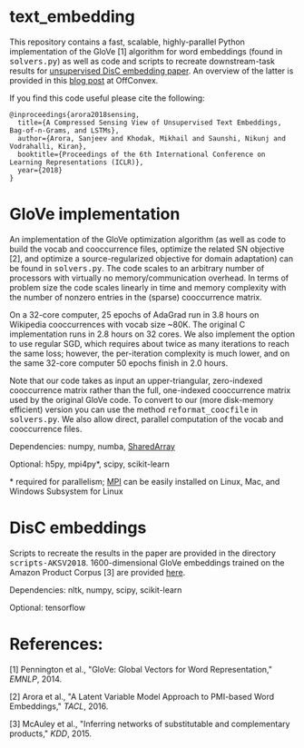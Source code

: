 # text_embedding

This repository contains a fast, scalable, highly-parallel Python implementation of the GloVe [1] algorithm for word embeddings (found in <tt>solvers.py</tt>) as well as code and scripts to recreate downstream-task results for [unsupervised DisC embedding paper](https://openreview.net/forum?id=B1e5ef-C-&noteId=B1e5ef-C-).
An overview of the latter is provided in this [blog post](http://www.offconvex.org/2018/06/25/textembeddings/) at OffConvex.

If you find this code useful please cite the following:
  
    @inproceedings{arora2018sensing,
      title={A Compressed Sensing View of Unsupervised Text Embeddings, Bag-of-n-Grams, and LSTMs},
      author={Arora, Sanjeev and Khodak, Mikhail and Saunshi, Nikunj and Vodrahalli, Kiran},
      booktitle={Proceedings of the 6th International Conference on Learning Representations (ICLR)},
      year={2018}
    }
    
# GloVe implementation

An implementation of the GloVe optimization algorithm (as well as code to build the vocab and cooccurrence files, optimize the related SN objective [2], and optimize a source-regularized objective for domain adaptation) can be found in <tt>solvers.py</tt>. The code scales to an arbitrary number of processors with virtually no memory/communication overhead. In terms of problem size the code scales linearly in time and memory complexity with the number of nonzero entries in the (sparse) cooccurrence matrix. 

On a 32-core computer, 25 epochs of AdaGrad run in 3.8 hours on Wikipedia cooccurrences with vocab size ~80K. The original C implementation runs in 2.8 hours on 32 cores. We also implement the option to use regular SGD, which requires about twice as many iterations to reach the same loss; however, the per-iteration complexity is much lower, and on the same 32-core computer 50 epochs finish in 2.0 hours.

Note that our code takes as input an upper-triangular, zero-indexed cooccurrence matrix rather than the full, one-indexed cooccurrence matrix used by the original GloVe code. To convert to our (more disk-memory efficient) version you can use the method <tt>reformat_coocfile</tt> in <tt>solvers.py</tt>. We also allow direct, parallel computation of the vocab and cooccurrence files.

Dependencies: numpy, numba, [SharedArray](https://pypi.org/project/SharedArray/)

Optional: h5py, mpi4py*, scipy, scikit-learn

\* required for parallelism; [MPI](http://www.mpich.org/downloads/) can be easily installed on Linux, Mac, and Windows Subsystem for Linux

# DisC embeddings

Scripts to recreate the results in the paper are provided in the directory <tt>scripts-AKSV2018</tt>. 1600-dimensional GloVe embeddings trained on the Amazon Product Corpus [3] are provided [here](http://nlp.cs.princeton.edu/DisC/amazon_glove1600.txt.bz2).

Dependencies: nltk, numpy, scipy, scikit-learn

Optional: tensorflow    

# References:

[1] Pennington et al., "GloVe: Global Vectors for Word Representation," *EMNLP*, 2014.

[2] Arora et al., "A Latent Variable Model Approach to PMI-based Word Embeddings," *TACL*, 2016.

[3] McAuley et al., "Inferring networks of substitutable and complementary products," *KDD*, 2015.
